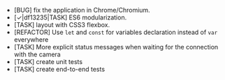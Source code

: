 * [BUG] fix the application in Chrome/Chromium.
* [✓|df13235|TASK] ES6 modularization.
* [TASK] layout with CSS3 flexbox.
* [REFACTOR] Use `let` and `const` for variables declaration instead of `var` everywhere
* [TASK] More explicit status messages when waiting for the connection with the camera
* [TASK] create unit tests
* [TASK] create end-to-end tests

